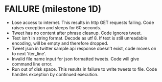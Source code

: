 # FAILURE (milestone 1D)

- Lose access to internet. This results in http GET requests failing. Code raises exception and sleeps for 60 seconds.
- Tweet has no content after phrase cleanup. Code ignores tweet.
- Text isn't in string format. Decode as utf 8. If text is still unreadable encoding, will be empty and therefore dropped.
- Tweet json in twitter sample api response doesn't exist, code moves on to next 'iter_line'.
- Invalid file name input for json formatted tweets. Code will give command line error.
- Run out of disk space. This results in failure to write tweets to file. Code handles exception by continued execution.

